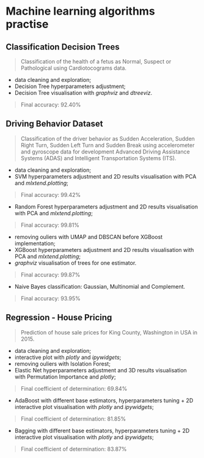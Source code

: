 # Machine learning algorithms practise

## Classification Decision Trees
> Classification of the health of a fetus as Normal, Suspect or Pathological using Cardiotocograms data.
- data cleaning and exploration;
- Decision Tree hyperparameters adjustment;
- Decision Tree visualisation with *graphviz* and *dtreeviz*.
> Final accuracy: 92.40%

## Driving Behavior Dataset
> Classification of the driver behavior as Sudden Acceleration, Sudden Right Turn, Sudden Left Turn 
and Sudden Break using accelerometer and gyroscope data for development Advanced Driving Assistance Systems (ADAS) 
and Intelligent Transportation Systems (ITS).
- data cleaning and exploration;
- SVM hyperparameters adjustment and 2D results visualisation with PCA and *mlxtend.plotting*;
> Final accuracy: 99.42%
- Random Forest hyperparameters adjustment and 2D results visualisation with PCA and *mlxtend.plotting*;
> Final accuracy: 99.81%
- removing ouliers with UMAP and DBSCAN before XGBoost implementation;
- XGBoost hyperparameters adjustment and 2D results visualisation with PCA and *mlxtend.plotting*;
- *graphviz* visualisation of trees for one estimator.
> Final accuracy: 99.87%
- Naive Bayes classification: Gaussian, Multinomial and Complement.
> Final accuracy: 93.95%

## Regression - House Pricing
> Prediction of house sale prices for King County, Washington in USA in 2015. 
- data cleaning and exploration;
- interactive plot with *plotly* and *ipywidgets*;
- removing ouliers with Isolation Forest;
- Elastic Net hyperparameters adjustment and 3D results visualisation with Permutation Importance and *plotly*;
> Final coefficient of determination: 69.84%
- AdaBoost with different base estimators, hyperparameters tuning + 2D interactive plot visualisation with *plotly* and *ipywidgets*;
> Final coefficient of determination: 81.85%
- Bagging with different base estimators, hyperparameters tuning + 2D interactive plot visualisation with *plotly* and *ipywidgets*;
> Final coefficient of determination: 83.87%

